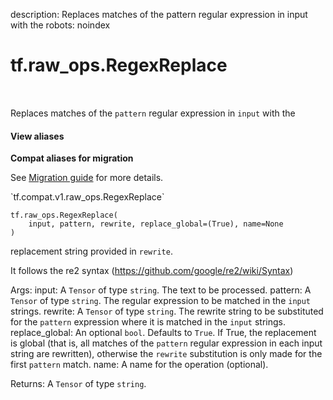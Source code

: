 description: Replaces matches of the pattern regular expression in input with the
robots: noindex

# tf.raw_ops.RegexReplace

<!-- Insert buttons and diff -->

<table class="tfo-notebook-buttons tfo-api nocontent" align="left">

</table>



Replaces matches of the `pattern` regular expression in `input` with the

<section class="expandable">
  <h4 class="showalways">View aliases</h4>
  <p>
<b>Compat aliases for migration</b>
<p>See
<a href="https://www.tensorflow.org/guide/migrate">Migration guide</a> for
more details.</p>
<p>`tf.compat.v1.raw_ops.RegexReplace`</p>
</p>
</section>

<pre class="devsite-click-to-copy prettyprint lang-py tfo-signature-link">
<code>tf.raw_ops.RegexReplace(
    input, pattern, rewrite, replace_global=(True), name=None
)
</code></pre>



<!-- Placeholder for "Used in" -->
replacement string provided in `rewrite`.

  It follows the re2 syntax (https://github.com/google/re2/wiki/Syntax)

  Args:
    input: A `Tensor` of type `string`. The text to be processed.
    pattern: A `Tensor` of type `string`.
      The regular expression to be matched in the `input` strings.
    rewrite: A `Tensor` of type `string`.
      The rewrite string to be substituted for the `pattern` expression where it is
      matched in the `input` strings.
    replace_global: An optional `bool`. Defaults to `True`.
      If True, the replacement is global (that is, all matches of the `pattern` regular
      expression in each input string are rewritten), otherwise the `rewrite`
      substitution is only made for the first `pattern` match.
    name: A name for the operation (optional).

  Returns:
    A `Tensor` of type `string`.
  
